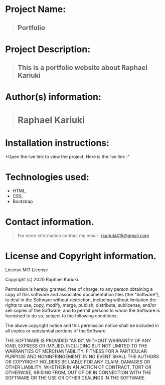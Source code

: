 # Project Name:
>## Portfolio

# Project Description:
>## This is a  portfolio website about Raphael Kariuki


# Author(s) information:
># Raphael Kariuki

# Installation instructions:
*Open the live link to view the project, Here is the live link :"

# Technologies used:
* HTML,
* CSS,
* Bootstrap

# Contact information.
> For more information contact my email- rkariuki415@gmail.com

# License and Copyright information.
> 
License
MIT License

Copyright (c) 2020 Raphael Kariuki.

Permission is hereby granted, free of charge, to any person obtaining a copy of this software and associated documentation files (the "Software"), to deal in the Software without restriction, including without limitation the rights to use, copy, modify, merge, publish, distribute, sublicense, and/or sell copies of the Software, and to permit persons to whom the Software is furnished to do so, subject to the following conditions:

The above copyright notice and this permission notice shall be included in all copies or substantial portions of the Software.

THE SOFTWARE IS PROVIDED "AS IS", WITHOUT WARRANTY OF ANY KIND, EXPRESS OR IMPLIED, INCLUDING BUT NOT LIMITED TO THE WARRANTIES OF MERCHANTABILITY, FITNESS FOR A PARTICULAR PURPOSE AND NONINFRINGEMENT. IN NO EVENT SHALL THE AUTHORS OR COPYRIGHT HOLDERS BE LIABLE FOR ANY CLAIM, DAMAGES OR OTHER LIABILITY, WHETHER IN AN ACTION OF CONTRACT, TORT OR OTHERWISE, ARISING FROM, OUT OF OR IN CONNECTION WITH THE SOFTWARE OR THE USE OR OTHER DEALINGS IN THE SOFTWARE.
